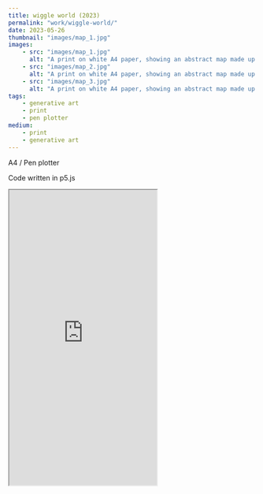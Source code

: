 ```yaml
---
title: wiggle world (2023)
permalink: "work/wiggle-world/"
date: 2023-05-26
thumbnail: "images/map_1.jpg"
images:
    - src: "images/map_1.jpg"
      alt: "A print on white A4 paper, showing an abstract map made up of pink, diagonal wavy lines drawn in fineliner"
    - src: "images/map_2.jpg"
      alt: "A print on white A4 paper, showing an abstract map made up of pink, diagonal wavy lines drawn in fineliner"
    - src: "images/map_3.jpg"
      alt: "A print on white A4 paper, showing an abstract map made up of pink, diagonal wavy lines drawn in fineliner"
tags: 
    - generative art
    - print
    - pen plotter
medium: 
    - print
    - generative art
---
```


A4 / Pen plotter

Code written in p5.js

<div class="responsive-embed">
  <div class="responsive-embed__container">
  <iframe src="https://editor.p5js.org/helau64/full/J3lbYxxtB" height="600"></iframe>
</div>
</div>



